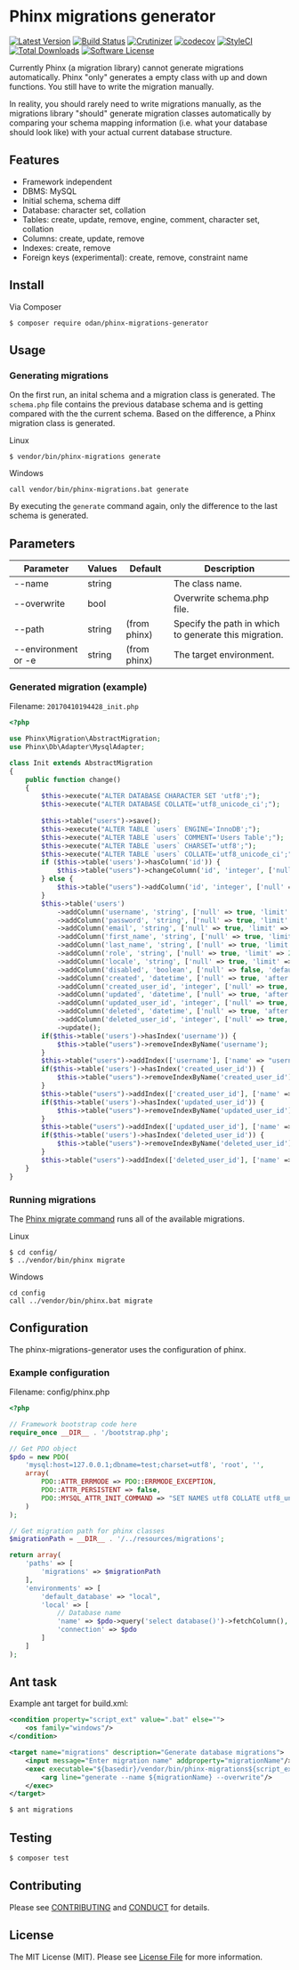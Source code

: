 # Phinx migrations generator

[![Latest Version](https://img.shields.io/github/release/odan/phinx-migrations-generator.svg)](https://github.com/loadsys/odan/phinx-migrations-generator/releases)
[![Build Status](https://travis-ci.org/odan/phinx-migrations-generator.svg?branch=master)](https://travis-ci.org/odan/phinx-migrations-generator)
[![Crutinizer](https://img.shields.io/scrutinizer/g/odan/phinx-migrations-generator.svg)](https://scrutinizer-ci.com/g/odan/phinx-migrations-generator)
[![codecov](https://codecov.io/gh/odan/phinx-migrations-generator/branch/master/graph/badge.svg)](https://codecov.io/gh/odan/phinx-migrations-generator)
[![StyleCI](https://styleci.io/repos/61276581/shield?style=flat)](https://styleci.io/repos/61276581)
[![Total Downloads](https://img.shields.io/packagist/dt/odan/phinx-migrations-generator.svg)](https://packagist.org/packages/odan/phinx-migrations-generator)
[![Software License](https://img.shields.io/badge/license-MIT-brightgreen.svg)](LICENSE.md)

Currently Phinx (a migration library) cannot generate migrations automatically.
Phinx "only" generates a empty class with up and down functions. You still have to write the migration manually.

In reality, you should rarely need to write migrations manually, as the migrations library "should" generate migration classes automatically by comparing your schema mapping information (i.e. what your database should look like) with your actual current database structure.

## Features

* Framework independent
* DBMS: MySQL
* Initial schema, schema diff
* Database: character set, collation
* Tables: create, update, remove, engine, comment, character set, collation
* Columns: create, update, remove
* Indexes: create, remove
* Foreign keys (experimental): create, remove, constraint name

## Install

Via Composer

```
$ composer require odan/phinx-migrations-generator
```

## Usage

### Generating migrations

On the first run, an inital schema and a migration class is generated.
The `schema.php` file contains the previous database schema and is getting compared with the the current schema.
Based on the difference, a Phinx migration class is generated.

Linux
```
$ vendor/bin/phinx-migrations generate
```

Windows
```
call vendor/bin/phinx-migrations.bat generate
```

By executing the `generate` command again, only the difference to the last schema is generated.

## Parameters

Parameter | Values | Default | Description
--- | --- | --- | ---
--name | string | | The class name.
--overwrite | bool |  | Overwrite schema.php file.
--path <path> | string | (from phinx) | Specify the path in which to generate this migration.
--environment or -e | string | (from phinx) | The target environment.

### Generated migration (example)

Filename: `20170410194428_init.php`

```php
<?php

use Phinx\Migration\AbstractMigration;
use Phinx\Db\Adapter\MysqlAdapter;

class Init extends AbstractMigration
{
    public function change()
    {
        $this->execute("ALTER DATABASE CHARACTER SET 'utf8';");
        $this->execute("ALTER DATABASE COLLATE='utf8_unicode_ci';");
        
        $this->table("users")->save();
        $this->execute("ALTER TABLE `users` ENGINE='InnoDB';");
        $this->execute("ALTER TABLE `users` COMMENT='Users Table';");
        $this->execute("ALTER TABLE `users` CHARSET='utf8';");
        $this->execute("ALTER TABLE `users` COLLATE='utf8_unicode_ci';");
        if ($this->table('users')->hasColumn('id')) {
            $this->table("users")->changeColumn('id', 'integer', ['null' => false, 'limit' => MysqlAdapter::INT_REGULAR, 'precision' => 10, 'identity' => 'enable'])->update();
        } else {
            $this->table("users")->addColumn('id', 'integer', ['null' => false, 'limit' => MysqlAdapter::INT_REGULAR, 'precision' => 10, 'identity' => 'enable'])->update();
        }
        $this->table('users')
            ->addColumn('username', 'string', ['null' => true, 'limit' => 255, 'collation' => "utf8_unicode_ci", 'encoding' => "utf8", 'after' => 'id'])
            ->addColumn('password', 'string', ['null' => true, 'limit' => 255, 'collation' => "utf8_unicode_ci", 'encoding' => "utf8", 'after' => 'username'])
            ->addColumn('email', 'string', ['null' => true, 'limit' => 255, 'collation' => "utf8_unicode_ci", 'encoding' => "utf8", 'after' => 'password'])
            ->addColumn('first_name', 'string', ['null' => true, 'limit' => 255, 'collation' => "utf8_unicode_ci", 'encoding' => "utf8", 'after' => 'email'])
            ->addColumn('last_name', 'string', ['null' => true, 'limit' => 255, 'collation' => "utf8_unicode_ci", 'encoding' => "utf8", 'after' => 'first_name'])
            ->addColumn('role', 'string', ['null' => true, 'limit' => 255, 'collation' => "utf8_unicode_ci", 'encoding' => "utf8", 'after' => 'last_name'])
            ->addColumn('locale', 'string', ['null' => true, 'limit' => 255, 'collation' => "utf8_unicode_ci", 'encoding' => "utf8", 'after' => 'role'])
            ->addColumn('disabled', 'boolean', ['null' => false, 'default' => '0', 'limit' => MysqlAdapter::INT_TINY, 'precision' => 3, 'after' => 'locale'])
            ->addColumn('created', 'datetime', ['null' => true, 'after' => 'disabled'])
            ->addColumn('created_user_id', 'integer', ['null' => true, 'limit' => MysqlAdapter::INT_REGULAR, 'precision' => 10, 'after' => 'created'])
            ->addColumn('updated', 'datetime', ['null' => true, 'after' => 'created_user_id'])
            ->addColumn('updated_user_id', 'integer', ['null' => true, 'limit' => MysqlAdapter::INT_REGULAR, 'precision' => 10, 'after' => 'updated'])
            ->addColumn('deleted', 'datetime', ['null' => true, 'after' => 'updated_user_id'])
            ->addColumn('deleted_user_id', 'integer', ['null' => true, 'limit' => MysqlAdapter::INT_REGULAR, 'precision' => 10, 'after' => 'deleted'])
            ->update();
        if($this->table('users')->hasIndex('username')) {
            $this->table("users")->removeIndexByName('username');
        }
        $this->table("users")->addIndex(['username'], ['name' => "username", 'unique' => true])->save();
        if($this->table('users')->hasIndex('created_user_id')) {
            $this->table("users")->removeIndexByName('created_user_id');
        }
        $this->table("users")->addIndex(['created_user_id'], ['name' => "created_user_id", 'unique' => false])->save();
        if($this->table('users')->hasIndex('updated_user_id')) {
            $this->table("users")->removeIndexByName('updated_user_id');
        }
        $this->table("users")->addIndex(['updated_user_id'], ['name' => "updated_user_id", 'unique' => false])->save();
        if($this->table('users')->hasIndex('deleted_user_id')) {
            $this->table("users")->removeIndexByName('deleted_user_id');
        }
        $this->table("users")->addIndex(['deleted_user_id'], ['name' => "deleted_user_id", 'unique' => false])->save();
    }
}
```


### Running migrations

The [Phinx migrate command](http://docs.phinx.org/en/latest/commands.html#the-migrate-command) runs all of the available migrations.

Linux
```
$ cd config/
$ ../vendor/bin/phinx migrate
```

Windows
```
cd config
call ../vendor/bin/phinx.bat migrate
```

## Configuration

The phinx-migrations-generator uses the configuration of phinx.

### Example configuration

Filename: config/phinx.php

```php
<?php

// Framework bootstrap code here
require_once __DIR__ . '/bootstrap.php';

// Get PDO object
$pdo = new PDO(
    'mysql:host=127.0.0.1;dbname=test;charset=utf8', 'root', '',
    array(
        PDO::ATTR_ERRMODE => PDO::ERRMODE_EXCEPTION,
        PDO::ATTR_PERSISTENT => false,
        PDO::MYSQL_ATTR_INIT_COMMAND => "SET NAMES utf8 COLLATE utf8_unicode_ci"
    )
);

// Get migration path for phinx classes
$migrationPath = __DIR__ . '/../resources/migrations';

return array(
    'paths' => [
        'migrations' => $migrationPath
    ],
    'environments' => [
        'default_database' => "local",
        'local' => [
            // Database name
            'name' => $pdo->query('select database()')->fetchColumn(),
            'connection' => $pdo
        ]
    ]
);
```

## Ant task

Example ant target for build.xml:

```xml
<condition property="script_ext" value=".bat" else="">
    <os family="windows"/>
</condition>

<target name="migrations" description="Generate database migrations">
    <input message="Enter migration name" addproperty="migrationName"/>
    <exec executable="${basedir}/vendor/bin/phinx-migrations${script_ext}" dir="${basedir}/config">
        <arg line="generate --name ${migrationName} --overwrite"/>
    </exec> 
</target>
```

```bash
$ ant migrations
```

## Testing

```bash
$ composer test
```

## Contributing

Please see [CONTRIBUTING](CONTRIBUTING.md) and [CONDUCT](CONDUCT.md) for details.

## License

The MIT License (MIT). Please see [License File](LICENSE.md) for more information.
